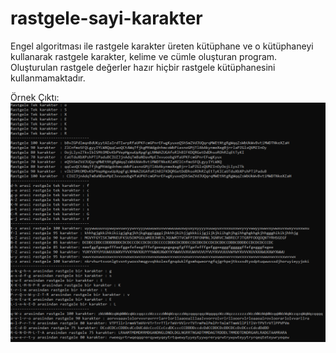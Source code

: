 # rastgele-sayi-karakter
 Engel algoritması ile rastgele karakter üreten kütüphane ve o kütüphaneyi kullanarak rastgele karakter, kelime ve cümle oluşturan program.
 Oluşturulan rastgele değerler hazır hiçbir rastgele kütüphanesini kullanmamaktadır.
 
 Örnek Çıktı:
 ![Cikti](https://github.com/Hakan-er/rastgele-sayi-karakter/blob/master/Cikti.PNG)
